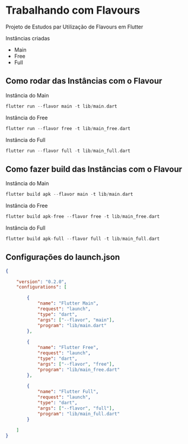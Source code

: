 # Trabalhando com Flavours

Projeto de Estudos par Utilização de Flavours em Flutter

Instâncias criadas
 * Main
 * Free
 * Full

## Como rodar das Instâncias com o Flavour

Instância do Main

```Dart
flutter run --flavor main -t lib/main.dart
```

Instância do Free

```Dart
flutter run --flavor free -t lib/main_free.dart
```

Instância do Full

```Dart
flutter run --flavor full -t lib/main_full.dart
```
## Como fazer build das Instâncias com o Flavour

Instância do Main

```Dart
flutter build apk --flavor main -t lib/main.dart
```

Instância do Free

```Dart
flutter build apk-free --flavor free -t lib/main_free.dart
```

Instância do Full

```Dart
flutter build apk-full --flavor full -t lib/main_full.dart
```
## Configurações do launch.json

```json
{

    "version": "0.2.0",
    "configurations": [

        {
            "name": "Flutter Main",
            "request": "launch",
            "type": "dart",
            "args": ["--flavor", "main"],
            "program": "lib/main.dart"
        },
        
        {
            "name": "Flutter Free",
            "request": "launch",
            "type": "dart",
            "args": ["--flavor", "free"],
            "program": "lib/main_free.dart"
        },
        
        {
            "name": "Flutter Full",
            "request": "launch",
            "type": "dart",
            "args": ["--flavor", "full"],
            "program": "lib/main_full.dart"
        }
      
    ]
}
```
